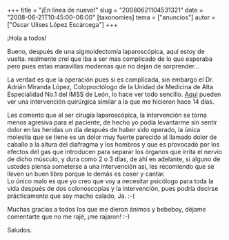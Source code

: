 +++
title = "¡En línea de nuevo!"
slug = "20080621104531321"
date = "2008-06-21T10:45:00-06:00"
[taxonomies]
tema = ["anuncios"]
autor = ["Oscar Ulises López Escárcega"]
+++

¡Hola a todos!  
  
Bueno, después de una sigmoidectomía laparoscópica, aquí estoy de
vuelta. realmente creí que iba a ser mas complicado de lo que esperaba
pero pues estas maravillas modernas que no dejan de sorprender...  

<!-- more -->
La verdad es que la operación pues si es complicada, sin embargo el Dr.
Adrián Miranda López, Coloproctólogo de la Unidad de Medicina de Alta
Especialidad No.1 del IMSS de León, lo hace ver todo sencillo.
[Aquí](http://mx.youtube.com/watch?v=5dPqIB7AU8k) pueden ver una
intervención quirúrgica similar a la que me hicieron hace 14 días.  

Les comento que al ser cirugía laparoscópica, la intervención se torna
menos agresiva para el paciente, de hecho yo podía levantarme sin sentir
dolor en las heridas un día después de haber sido operado, la única
molestia que se tiene es un dolor muy fuerte parecido al llamado dolor
de caballo a la altura del diafragma y los hombros y que es provocado
por los efectos del gas que introducen para separar los órganos que
irrita el nervio de dicho músculo, y dura como 2 o 3 días, de ahí en
adelante, si alguno de ustedes piensa someterse a una intervención así,
les recomiendo que se lleven un buen libro porque lo demás es coser y
cantar.  
Lo único malo es que yo creo que voy a necesitar psicólogo para toda la
vida después de dos colonoscopías y la intervención, pues podría decirse
prácticamente que soy macho calado, Ja. :-(

Muchas gracias a todos los que me dieron ánimos y bebeboy, déjame
comentarte que no me rajé, ¡me rajaron! :-)  
  
Saludos.

